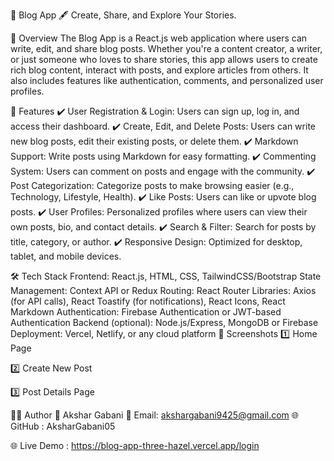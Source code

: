 📝 Blog App
🖋️ Create, Share, and Explore Your Stories.

🌟 Overview
The Blog App is a React.js web application where users can write, edit, and share blog posts. Whether you're a content creator, a writer, or just someone who loves to share stories, this app allows users to create rich blog content, interact with posts, and explore articles from others. It also includes features like authentication, comments, and personalized user profiles.

📂 Features
✔️ User Registration & Login: Users can sign up, log in, and access their dashboard.
✔️ Create, Edit, and Delete Posts: Users can write new blog posts, edit their existing posts, or delete them.
✔️ Markdown Support: Write posts using Markdown for easy formatting.
✔️ Commenting System: Users can comment on posts and engage with the community.
✔️ Post Categorization: Categorize posts to make browsing easier (e.g., Technology, Lifestyle, Health).
✔️ Like Posts: Users can like or upvote blog posts.
✔️ User Profiles: Personalized profiles where users can view their own posts, bio, and contact details.
✔️ Search & Filter: Search for posts by title, category, or author.
✔️ Responsive Design: Optimized for desktop, tablet, and mobile devices.

🛠️ Tech Stack
Frontend: React.js, HTML, CSS, TailwindCSS/Bootstrap
State Management: Context API or Redux
Routing: React Router
Libraries: Axios (for API calls), React Toastify (for notifications), React Icons, React Markdown
Authentication: Firebase Authentication or JWT-based Authentication
Backend (optional): Node.js/Express, MongoDB or Firebase
Deployment: Vercel, Netlify, or any cloud platform
🎨 Screenshots
1️⃣ Home Page

2️⃣ Create New Post

3️⃣ Post Details Page 

👨‍💻 Author
👤 Akshar Gabani
📧 Email: akshargabani9425@gmail.com
🌐 GitHub : AksharGabani05

🌐 Live Demo : https://blog-app-three-hazel.vercel.app/login
